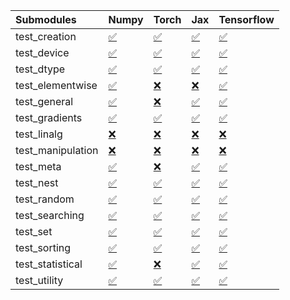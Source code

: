 | Submodules        | Numpy                                                                                                                           | Torch                                                                                                                           | Jax                                                                                                                             | Tensorflow                                                                                                                      |
|:------------------|:--------------------------------------------------------------------------------------------------------------------------------|:--------------------------------------------------------------------------------------------------------------------------------|:--------------------------------------------------------------------------------------------------------------------------------|:--------------------------------------------------------------------------------------------------------------------------------|
| test_creation     | <a href="https://github.com/unifyai/ivy/runs/7961509519?check_suite_focus=true" rel="noopener noreferrer" target="_blank">✅</a> | <a href="https://github.com/unifyai/ivy/runs/7961511590?check_suite_focus=true" rel="noopener noreferrer" target="_blank">✅</a> | <a href="https://github.com/unifyai/ivy/runs/7961513420?check_suite_focus=true" rel="noopener noreferrer" target="_blank">✅</a> | <a href="https://github.com/unifyai/ivy/runs/7961515032?check_suite_focus=true" rel="noopener noreferrer" target="_blank">✅</a> |
| test_device       | <a href="https://github.com/unifyai/ivy/runs/7961509659?check_suite_focus=true" rel="noopener noreferrer" target="_blank">✅</a> | <a href="https://github.com/unifyai/ivy/runs/7961511714?check_suite_focus=true" rel="noopener noreferrer" target="_blank">✅</a> | <a href="https://github.com/unifyai/ivy/runs/7961513524?check_suite_focus=true" rel="noopener noreferrer" target="_blank">✅</a> | <a href="https://github.com/unifyai/ivy/runs/7961515144?check_suite_focus=true" rel="noopener noreferrer" target="_blank">✅</a> |
| test_dtype        | <a href="https://github.com/unifyai/ivy/runs/7961509792?check_suite_focus=true" rel="noopener noreferrer" target="_blank">✅</a> | <a href="https://github.com/unifyai/ivy/runs/7961511835?check_suite_focus=true" rel="noopener noreferrer" target="_blank">✅</a> | <a href="https://github.com/unifyai/ivy/runs/7961513623?check_suite_focus=true" rel="noopener noreferrer" target="_blank">✅</a> | <a href="https://github.com/unifyai/ivy/runs/7961515254?check_suite_focus=true" rel="noopener noreferrer" target="_blank">✅</a> |
| test_elementwise  | <a href="https://github.com/unifyai/ivy/runs/7961509926?check_suite_focus=true" rel="noopener noreferrer" target="_blank">✅</a> | <a href="https://github.com/unifyai/ivy/runs/7961511964?check_suite_focus=true" rel="noopener noreferrer" target="_blank">❌</a> | <a href="https://github.com/unifyai/ivy/runs/7961513760?check_suite_focus=true" rel="noopener noreferrer" target="_blank">❌</a> | <a href="https://github.com/unifyai/ivy/runs/7961515360?check_suite_focus=true" rel="noopener noreferrer" target="_blank">✅</a> |
| test_general      | <a href="https://github.com/unifyai/ivy/runs/7961510061?check_suite_focus=true" rel="noopener noreferrer" target="_blank">✅</a> | <a href="https://github.com/unifyai/ivy/runs/7961512067?check_suite_focus=true" rel="noopener noreferrer" target="_blank">❌</a> | <a href="https://github.com/unifyai/ivy/runs/7961513872?check_suite_focus=true" rel="noopener noreferrer" target="_blank">✅</a> | <a href="https://github.com/unifyai/ivy/runs/7961515448?check_suite_focus=true" rel="noopener noreferrer" target="_blank">✅</a> |
| test_gradients    | <a href="https://github.com/unifyai/ivy/runs/7961510181?check_suite_focus=true" rel="noopener noreferrer" target="_blank">✅</a> | <a href="https://github.com/unifyai/ivy/runs/7961512173?check_suite_focus=true" rel="noopener noreferrer" target="_blank">✅</a> | <a href="https://github.com/unifyai/ivy/runs/7961514000?check_suite_focus=true" rel="noopener noreferrer" target="_blank">✅</a> | <a href="https://github.com/unifyai/ivy/runs/7961515565?check_suite_focus=true" rel="noopener noreferrer" target="_blank">✅</a> |
| test_linalg       | <a href="https://github.com/unifyai/ivy/runs/7961510346?check_suite_focus=true" rel="noopener noreferrer" target="_blank">❌</a> | <a href="https://github.com/unifyai/ivy/runs/7961512293?check_suite_focus=true" rel="noopener noreferrer" target="_blank">❌</a> | <a href="https://github.com/unifyai/ivy/runs/7961514111?check_suite_focus=true" rel="noopener noreferrer" target="_blank">❌</a> | <a href="https://github.com/unifyai/ivy/runs/7961515694?check_suite_focus=true" rel="noopener noreferrer" target="_blank">❌</a> |
| test_manipulation | <a href="https://github.com/unifyai/ivy/runs/7961510497?check_suite_focus=true" rel="noopener noreferrer" target="_blank">❌</a> | <a href="https://github.com/unifyai/ivy/runs/7961512415?check_suite_focus=true" rel="noopener noreferrer" target="_blank">❌</a> | <a href="https://github.com/unifyai/ivy/runs/7961514233?check_suite_focus=true" rel="noopener noreferrer" target="_blank">❌</a> | <a href="https://github.com/unifyai/ivy/runs/7961515793?check_suite_focus=true" rel="noopener noreferrer" target="_blank">❌</a> |
| test_meta         | <a href="https://github.com/unifyai/ivy/runs/7961510634?check_suite_focus=true" rel="noopener noreferrer" target="_blank">✅</a> | <a href="https://github.com/unifyai/ivy/runs/7961512548?check_suite_focus=true" rel="noopener noreferrer" target="_blank">❌</a> | <a href="https://github.com/unifyai/ivy/runs/7961514344?check_suite_focus=true" rel="noopener noreferrer" target="_blank">✅</a> | <a href="https://github.com/unifyai/ivy/runs/7961515929?check_suite_focus=true" rel="noopener noreferrer" target="_blank">✅</a> |
| test_nest         | <a href="https://github.com/unifyai/ivy/runs/7961510776?check_suite_focus=true" rel="noopener noreferrer" target="_blank">✅</a> | <a href="https://github.com/unifyai/ivy/runs/7961512676?check_suite_focus=true" rel="noopener noreferrer" target="_blank">✅</a> | <a href="https://github.com/unifyai/ivy/runs/7961514420?check_suite_focus=true" rel="noopener noreferrer" target="_blank">✅</a> | <a href="https://github.com/unifyai/ivy/runs/7961516027?check_suite_focus=true" rel="noopener noreferrer" target="_blank">✅</a> |
| test_random       | <a href="https://github.com/unifyai/ivy/runs/7961510906?check_suite_focus=true" rel="noopener noreferrer" target="_blank">✅</a> | <a href="https://github.com/unifyai/ivy/runs/7961512784?check_suite_focus=true" rel="noopener noreferrer" target="_blank">✅</a> | <a href="https://github.com/unifyai/ivy/runs/7961514508?check_suite_focus=true" rel="noopener noreferrer" target="_blank">✅</a> | <a href="https://github.com/unifyai/ivy/runs/7961516177?check_suite_focus=true" rel="noopener noreferrer" target="_blank">✅</a> |
| test_searching    | <a href="https://github.com/unifyai/ivy/runs/7961511006?check_suite_focus=true" rel="noopener noreferrer" target="_blank">✅</a> | <a href="https://github.com/unifyai/ivy/runs/7961512881?check_suite_focus=true" rel="noopener noreferrer" target="_blank">✅</a> | <a href="https://github.com/unifyai/ivy/runs/7961514607?check_suite_focus=true" rel="noopener noreferrer" target="_blank">✅</a> | <a href="https://github.com/unifyai/ivy/runs/7961516462?check_suite_focus=true" rel="noopener noreferrer" target="_blank">✅</a> |
| test_set          | <a href="https://github.com/unifyai/ivy/runs/7961511109?check_suite_focus=true" rel="noopener noreferrer" target="_blank">✅</a> | <a href="https://github.com/unifyai/ivy/runs/7961513014?check_suite_focus=true" rel="noopener noreferrer" target="_blank">✅</a> | <a href="https://github.com/unifyai/ivy/runs/7961514690?check_suite_focus=true" rel="noopener noreferrer" target="_blank">✅</a> | <a href="https://github.com/unifyai/ivy/runs/7961516611?check_suite_focus=true" rel="noopener noreferrer" target="_blank">✅</a> |
| test_sorting      | <a href="https://github.com/unifyai/ivy/runs/7961511233?check_suite_focus=true" rel="noopener noreferrer" target="_blank">✅</a> | <a href="https://github.com/unifyai/ivy/runs/7961513104?check_suite_focus=true" rel="noopener noreferrer" target="_blank">✅</a> | <a href="https://github.com/unifyai/ivy/runs/7961514788?check_suite_focus=true" rel="noopener noreferrer" target="_blank">✅</a> | <a href="https://github.com/unifyai/ivy/runs/7961516734?check_suite_focus=true" rel="noopener noreferrer" target="_blank">✅</a> |
| test_statistical  | <a href="https://github.com/unifyai/ivy/runs/7961511359?check_suite_focus=true" rel="noopener noreferrer" target="_blank">✅</a> | <a href="https://github.com/unifyai/ivy/runs/7961513218?check_suite_focus=true" rel="noopener noreferrer" target="_blank">❌</a> | <a href="https://github.com/unifyai/ivy/runs/7961514868?check_suite_focus=true" rel="noopener noreferrer" target="_blank">✅</a> | <a href="https://github.com/unifyai/ivy/runs/7961516869?check_suite_focus=true" rel="noopener noreferrer" target="_blank">✅</a> |
| test_utility      | <a href="https://github.com/unifyai/ivy/runs/7961511491?check_suite_focus=true" rel="noopener noreferrer" target="_blank">✅</a> | <a href="https://github.com/unifyai/ivy/runs/7961513316?check_suite_focus=true" rel="noopener noreferrer" target="_blank">✅</a> | <a href="https://github.com/unifyai/ivy/runs/7961514959?check_suite_focus=true" rel="noopener noreferrer" target="_blank">✅</a> | <a href="https://github.com/unifyai/ivy/runs/7961516968?check_suite_focus=true" rel="noopener noreferrer" target="_blank">✅</a> |